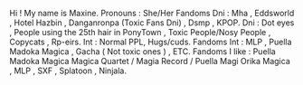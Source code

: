 Hi ! My name is Maxine.
Pronouns : She/Her
Fandoms Dni : Mha , Eddsworld , Hotel Hazbin , Danganronpa (Toxic Fans Dni) , Dsmp , KPOP.
Dni : Dot eyes , People using the 25th hair in PonyTown , Toxic People/Nosy People , Copycats , Rp-eirs.
Int : Normal PPL, Hugs/cuds.
Fandoms Int : MLP , Puella Madoka Magica , Gacha ( Not toxic ones ) , ETC.
Fandoms I like : Puella Madoka Magica Magica Quartet / Magia Record / Puella Magi Orika Magica , MLP , SXF , Splatoon , Ninjala.
